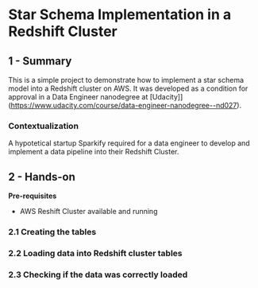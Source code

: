 # Star Schema Implementation in a Redshift Cluster

## 1 - Summary
This is a simple project to demonstrate how to implement a star schema model into a Redshift cluster on AWS. It was developed as a condition for approval in a Data Engineer nanodegree at [Udacity]](https://www.udacity.com/course/data-engineer-nanodegree--nd027). 

### Contextualization
A hypotetical startup Sparkify required for a data engineer to develop and implement a data pipeline into their Redshift Cluster. 

## 2 - Hands-on


**Pre-requisites**
- AWS Reshift Cluster available and running

### 2.1 Creating the tables


### 2.2 Loading data into Redshift cluster tables

### 2.3 Checking if the data was correctly loaded

